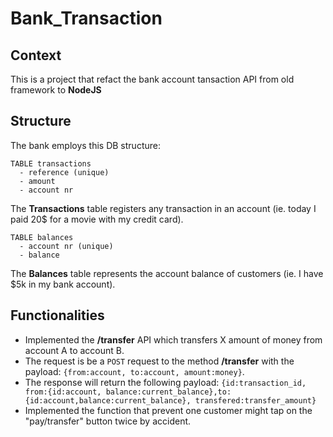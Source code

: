 # Bank_Transaction
## Context

This is a project that refact the bank account tansaction API from old framework to **NodeJS**

## Structure

The bank employs this DB structure:

```
TABLE transactions
  - reference (unique)
  - amount
  - account nr
```
The **Transactions** table registers any transaction in an account
(ie. today I paid 20$ for a movie with my credit card).

```
TABLE balances
  - account nr (unique)
  - balance
```
The **Balances** table represents the account balance of customers
(ie. I have $5k in my bank account).

## Functionalities

- Implemented the **/transfer** API which transfers X amount of money from account A to account B.
- The request is be a `POST` request to the method **/transfer** with the payload: `{from:account, to:account, amount:money}`.
- The response will return the following payload: `{id:transaction_id, from:{id:account, balance:current_balance},to:{id:account,balance:current_balance}, transfered:transfer_amount}`
- Implemented the function that prevent one customer might tap on the "pay/transfer" button twice by accident.
